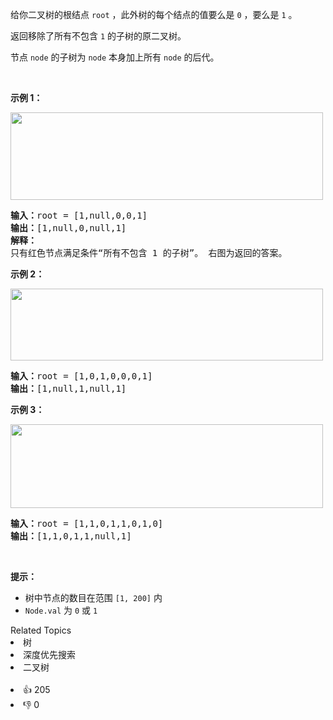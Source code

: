 <p>给你二叉树的根结点&nbsp;<code>root</code>&nbsp;，此外树的每个结点的值要么是 <code>0</code> ，要么是 <code>1</code> 。</p>

<p>返回移除了所有不包含 <code>1</code> 的子树的原二叉树。</p>

<p>节点 <code>node</code> 的子树为 <code>node</code> 本身加上所有 <code>node</code> 的后代。</p>

<p>&nbsp;</p>

<p><strong>示例 1：</strong></p>
<img alt="" src="https://s3-lc-upload.s3.amazonaws.com/uploads/2018/04/06/1028_2.png" style="width: 500px; height: 140px;" />
<pre>
<strong>输入：</strong>root = [1,null,0,0,1]
<strong>输出：</strong>[1,null,0,null,1]
<strong>解释：</strong>
只有红色节点满足条件“所有不包含 1 的子树”。 右图为返回的答案。
</pre>

<p><strong>示例 2：</strong></p>
<img alt="" src="https://s3-lc-upload.s3.amazonaws.com/uploads/2018/04/06/1028_1.png" style="width: 500px; height: 115px;" />
<pre>
<strong>输入：</strong>root = [1,0,1,0,0,0,1]
<strong>输出：</strong>[1,null,1,null,1]
</pre>

<p><strong>示例 3：</strong></p>
<img alt="" src="https://s3-lc-upload.s3.amazonaws.com/uploads/2018/04/05/1028.png" style="width: 500px; height: 134px;" />
<pre>
<strong>输入：</strong>root = [1,1,0,1,1,0,1,0]
<strong>输出：</strong>[1,1,0,1,1,null,1]
</pre>

<p>&nbsp;</p>

<p><strong>提示：</strong></p>

<ul>
	<li>树中节点的数目在范围 <code>[1, 200]</code> 内</li>
	<li><code>Node.val</code> 为 <code>0</code> 或 <code>1</code></li>
</ul>
<div><div>Related Topics</div><div><li>树</li><li>深度优先搜索</li><li>二叉树</li></div></div><br><div><li>👍 205</li><li>👎 0</li></div>
